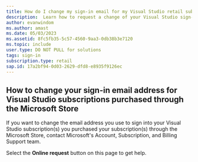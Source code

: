 ```yaml
---
title: How do I change my sign-in email for my Visual Studio retail subscription?
description:  Learn how to request a change of your Visual Studio sign-in address for subscriptions acquired through the Microsoft Store
author: evanwindom
ms.author: amast
ms.date: 05/03/2023
ms.assetid: 8fc5fb35-5c57-4560-9aa3-0db38b3e7120
ms.topic: include
user.type: DO NOT PULL for solutions
tags: sign-in
subscription.type: retail
sap.id: 17a2bf94-0d03-2629-dfd8-e8935f9126ec
---
```


## How to change your sign-in email address for Visual Studio subscriptions purchased through the Microsoft Store
If you want to change the email address you use to sign into your Visual Studio subscription(s) you purchased your subscription(s) through the Microsoft Store, contact Microsoft's Account, Subscription, and Billing Support team. 

Select the **Online request** button on this page to get help.
